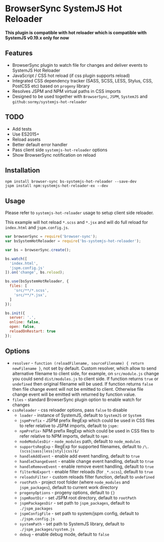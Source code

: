 # BrowserSync SystemJS Hot Reloader #

**This plugin is compatible with hot reloader which is compatible with SystemJS v0.19.x only for now**

## Features ##

* BrowserSync plugin to watch file for changes and deliver events to
  SystemJS Hot Reloader
* JavaScript / CSS hot reload (if css plugin supports reload)
* Integrated CSS dependency tracker (SASS, SCSS, LESS, Stylus, CSS, PostCSS etc)
  based on `progeny` library
* Resolves JSPM and NPM virtual paths in CSS imports
* Designed to be used together with `BrowserSync`, `JSPM`, `SystemJS` and
  `github:sormy/systemjs-hot-reloader`

## TODO ##

* Add tests
* Use ES2015+
* Reload assets
* Better default error handler
* Pass client side `systemjs-hot-reloader` options
* Show BrowserSync notification on reload

## Installation ##

```shell
npm install browser-sync bs-systemjs-hot-reloader --save-dev
jspm install npm:systemjs-hot-reloader-ex --dev
```

## Usage ##

Please refer to `systemjs-hot-reloader` usage to setup client side reloader.

This example will hot reload `*.scss` and `*.jsx` and will do full reload for
`index.html` and `jspm.config.js`.

```javascript
var browserSync = require('browser-sync');
var bsSystemHotReloader = require('bs-systemjs-hot-reloader');

var bs = browserSync.create();

bs.watch([
  'index.html',
  'jspm.config.js'
]).on('change', bs.reload);

bs.use(bsSystemHotReloader, {
  files: [
    'src/**/*.scss',
    'src/**/*.jsx',
  ]
});

bs.init({
  server: '.',
  online: false,
  open: false,
  reloadOnRestart: true
});
```

## Options ##

* `resolver` - `function (reloadFilename, sourceFilename) { return newFilename }`,
  not set by default. Custom resolver, which allow to send alternative filename
  to client side, for example, on `src/module.js` change you could send
  `dist/modules.js` to client side.
  If function returns `true` or `undefined` then original filename will be used.
  If function returns `false` then file change event will not be emitted to client.
  Otherwise file change event will be emitted with returned by function value.
* `files` - standard BrowserSync plugin option to enable watch for changes
* `cssReloader` - css reloader options, pass `false` to disable
  * `loader` - instance of SystemJS, default to `SystemJS` or `System`
  * `jspmPrefix` - JSPM prefix RegExp which could be used in CSS files to refer
    relative to JSPM imports, default to `jspm:`
  * `npmPrefix`- NPM prefix RegExp which could be used in CSS files to refer
    relative to NPM imports, default to `npm:`
  * `nodeModulesDir` - `node_modules` path, default to `node_modules`
  * `supportsRegExp` - RegExp for supported filenames, default to
    `/\.(scss|sass|less|styl|css)$/`
  * `handleAddEvent` - enable add event handling, default to `true`
  * `handleChangeEvent` - enable change event handling, default to `true`
  * `handleRemoveEvent` - enable remove event handling, default to `true`
  * `filterNoExport` - enable filter reloads (for `_*.scss`), default to `true`
  * `reloadsFilter` - custom reloads filter function, default to `undefined`
  * `rootPath` - project root folder (where `node_modules` and `jspm_packages`),
    default to current work directory
  * `progenyOptions` - progeny options, default to `{}`
  * `jspmRootDir` - set JSPM root directory, default to `rootPath`
  * `jspmPackagesDir` - set path to `jspm_packages`, default to `./jspm_packages`
  * `jspmConfigFile` - set path to system/jspm config, default to `./jspm.config.js`
  * `systemPath` - set path to SystemJS library, default to
    `./jspm_packages/system.js`
  * `debug` - enable debug mode, default to `false`
